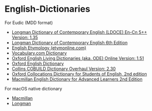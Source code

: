 # English-Dictionaries

For Eudic (MDD format)
- [Longman Dictionary of Contemporary English (LDOCE) En-Cn 5++ Version: 1.35](https://github.com/Sorosliu1029/English-Dictionaries/releases/tag/LDOCE-v20180129)
- [Longman Dictionary of Contemporary English 6th Edition](https://github.com/Sorosliu1029/English-Dictionaries/releases/tag/longman_dictionary_of_contemporary_english_6th_edition)
- [English Etymology (etymonline.com)](https://github.com/Sorosliu1029/English-Dictionaries/releases/tag/etymonline)
- [Vocabulary.com Dictionary](https://github.com/Sorosliu1029/English-Dictionaries/releases/tag/Vocabulary.com-v20180417)
- [Oxford English Living Dictionaries (aka. ODE) Online Version: 1.51](https://github.com/Sorosliu1029/English-Dictionaries/releases/tag/OELD-v20180703)
- [Oxford English Dictionary](https://github.com/Sorosliu1029/English-Dictionaries/releases/tag/oed-now)
- [Collins COBUILD Dictionary Overhaul Version: 2.30](https://github.com/Sorosliu1029/English-Dictionaries/releases/tag/Collins-v20180819)
- [Oxford Collocations Dictionary for Students of English, 2nd edition](https://github.com/Sorosliu1029/English-Dictionaries/releases/tag/OCDE-v20140905)
- [Macmillan English Dictionary for Advanced Learners 2nd Edition](https://github.com/Sorosliu1029/English-Dictionaries/releases/tag/Macmillan-v20111120)

For macOS native dictionary
- [Macmillan](https://github.com/Sorosliu1029/English-Dictionaries/releases/tag/macos-native-dictionary-macmillan2)
- [Longman](https://github.com/Sorosliu1029/English-Dictionaries/releases/tag/macos-native-dictionary-longman5)
